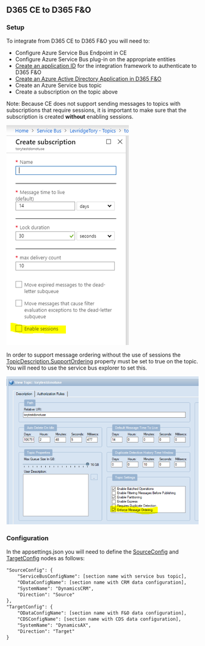 ## D365 CE to D365 F&O
### Setup
To integrate from D365 CE to D365 F&O you will need to:
 - Configure Azure Service Bus Endpoint in CE
 - Configure Azure Service Bus plug-in on the appropriate entities
 - [Create an application ID](https://docs.microsoft.com/en-us/azure/active-directory/develop/quickstart-register-app) for the integration framework to authenticate to D365 F&O
 - [Create an Azure Active Directory Application in D365 F&O](https://docs.microsoft.com/en-us/dynamics365/unified-operations/dev-itpro/data-entities/services-home-page#authentication)
 - Create an Azure Service bus topic
 - Create a subscription on the topic above
 
Note: Because CE does not support sending messages to topics with 
subscriptions that require sessions, it is important to make sure that 
the subscription is created **without** enabling sessions.

![subscription creation](assets/images/ASBSubscriptionEnableSessions.png)

In order to support message ordering without the use of sessions
the [TopicDescription.SupportOrdering](https://docs.microsoft.com/en-us/dotnet/api/microsoft.azure.servicebus.management.topicdescription.supportordering?view=azure-dotnet) property
must be set to true on the topic. You will need to use the service bus explorer to set this.

![Azure Service Bus Explorer Support Ordering](assets/images/ServiceBusExplorerEnforceOrdering.PNG)

### Configuration
In the appsettings.json you will need to define the [SourceConfig](./SourceConfig.md) and [TargetConfig](./TargetConfig.md) nodes as follows:

    "SourceConfig": {
        "ServiceBusConfigName": [section name with service bus topic],
        "ODataConfigName": [section name with CRM data configuration],
        "SystemName": "DynamicsCRM",
        "Direction": "Source"
    },
    "TargetConfig": {
        "ODataConfigName": [section name with F&O data configuration],
        "CDSConfigName": [section name with CDS data configuration],
        "SystemName": "DynamicsAX",
        "Direction": "Target"
    }
